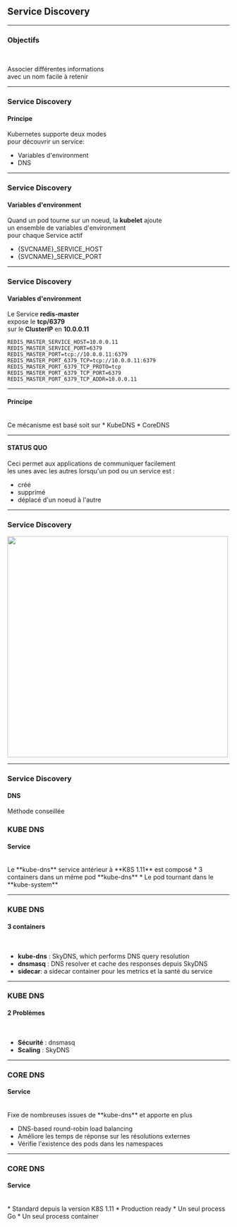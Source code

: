 ## Service Discovery


--------


### Objectifs

<br/>

Associer différentes informations <br/>
avec un nom facile à retenir



--------


### Service Discovery
#### Principe

Kubernetes supporte deux modes <br/>pour découvrir un service:
* Variables d'environment
* DNS


--------


### Service Discovery
#### Variables d'environment


Quand un pod tourne sur un noeud, la **kubelet** ajoute <br/>
un ensemble de variables d'environment <br/>
pour chaque Service actif

* {SVCNAME}_SERVICE_HOST
* {SVCNAME}_SERVICE_PORT



--------


### Service Discovery
#### Variables d'environment


Le Service **redis-master** <br/>
expose le **tcp/6379** <br/>
sur le **ClusterIP** en **10.0.0.11**

```
REDIS_MASTER_SERVICE_HOST=10.0.0.11
REDIS_MASTER_SERVICE_PORT=6379
REDIS_MASTER_PORT=tcp://10.0.0.11:6379
REDIS_MASTER_PORT_6379_TCP=tcp://10.0.0.11:6379
REDIS_MASTER_PORT_6379_TCP_PROTO=tcp
REDIS_MASTER_PORT_6379_TCP_PORT=6379
REDIS_MASTER_PORT_6379_TCP_ADDR=10.0.0.11
```


--------


#### Principe

<br/>
Ce mécanisme est basé soit sur
* KubeDNS
* CoreDNS


--------

#### STATUS QUO

Ceci permet aux applications de communiquer facilement<br/>
les unes avec les autres lorsqu'un pod ou un service est :<br/>
* créé
* supprimé
* déplacé d'un noeud à l'autre


--------


### Service Discovery

<img src="Slides/Img/Services/servicediscovery.png" width="500px" />



--------


### Service Discovery
#### DNS

Méthode conseillée


### KUBE DNS
#### Service

<br/>
Le **kube-dns** service antérieur à **K8S 1.11** est composé
* 3 containers dans un même pod **kube-dns**
* Le pod tournant dans le **kube-system**


--------

### KUBE DNS
#### 3 containers
<br/>

* **kube-dns** : SkyDNS, which performs DNS query resolution
* **dnsmasq** : DNS resolver et cache des responses depuis SkyDNS
* **sidecar**: a sidecar container pour les metrics et la santé du service


--------

### KUBE DNS
#### 2 Problèmes
<br/>

* **Sécurité** : dnsmasq
* **Scaling** : SkyDNS


--------

### CORE DNS
#### Service

<br/>
Fixe de nombreuses issues de **kube-dns** et apporte en plus

* DNS-based round-robin load balancing
* Améliore les temps de réponse sur les résolutions externes
* Vérifie l'existence des pods dans les namespaces


--------


### CORE DNS
#### Service

<br/>
* Standard depuis la version K8S 1.11
* Production ready
* Un seul process Go
* Un seul process container
